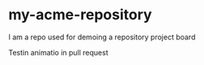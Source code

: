 # my-acme-repository
I am a repo used for demoing a repository  project board

Testin animatio in pull request
